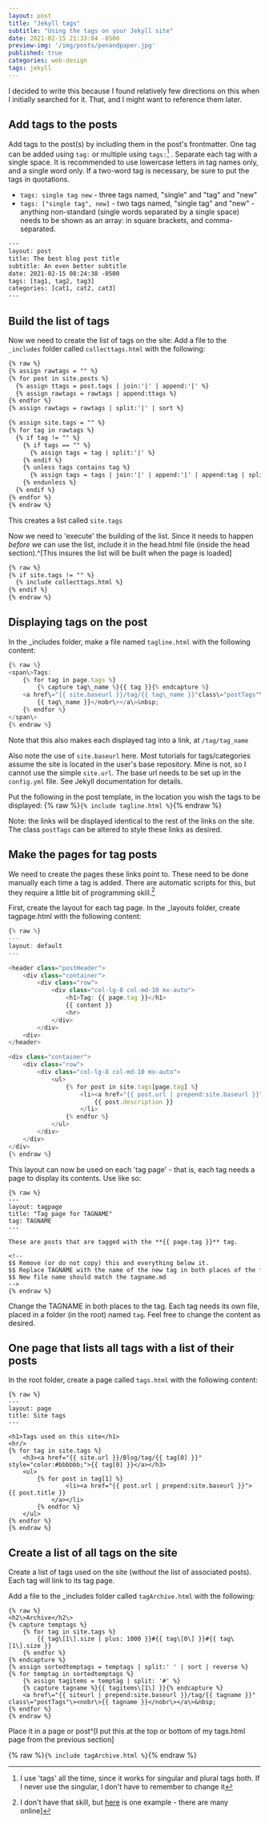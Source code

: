 ```yaml
---
layout: post
title: "Jekyll tags"
subtitle: "Using the tags on your Jekyll site"
date: 2021-02-15 21:33:04 -0500
preview-img: '/img/posts/penandpaper.jpg'
published: true
categories: web-design
tags: jekyll
---
```

I decided to write this because I found relatively few directions on this when I initially searched for it. That, and I might want to reference them later.

## Add tags to the posts
Add tags to the post(s) by including them in the post's frontmatter. One tag can be added using `tag:` or multiple using `tags:`[^1] . Separate each tag with a single space. It is recommended to use lowercase letters in tag names only, and a single word only. If a two-word tag is necessary, be sure to put the tags in quotations.
- `tags: single tag new` - three tags named, "single" and "tag" and "new"
- `tags: ["single tag", new]` - two tags named, "single tag" and "new" - anything non-standard (single words separated by a single space) needs to be shown as an array: in square brackets, and comma-separated.

[^1]:I use 'tags' all the time, since it works for singular and plural tags both. If I never use the singular, I don't have to remember to change it

```html
---
layout: post
title: The best blog post title
subtitle: An even better subtitle
date: 2021-02-15 08:24:38 -0500
tags: [tag1, tag2, tag3]
categories: [cat1, cat2, cat3]
---
```

## Build the list of tags
Now we need to create the list of tags on the site:
Add a file to the `_includes` folder called `collecttags.html` with the following:

```html
{% raw %}
{% assign rawtags = "" %}
{% for post in site.posts %}
  {% assign ttags = post.tags | join:'|' | append:'|' %}
  {% assign rawtags = rawtags | append:ttags %}
{% endfor %}
{% assign rawtags = rawtags | split:'|' | sort %}

{% assign site.tags = "" %}
{% for tag in rawtags %}
  {% if tag != "" %}
    {% if tags == "" %}
      {% assign tags = tag | split:'|' %}
    {% endif %}
    {% unless tags contains tag %}
      {% assign tags = tags | join:'|' | append:'|' | append:tag | split:'|' %}
    {% endunless %}
  {% endif %}
{% endfor %}
{% endraw %}
```

This creates a list called `site.tags`

Now we need to 'execute' the building of the list. Since it needs to happen *before* we can use the list, include it in the head.html file (inside the head section).^[This insures the list will be built when the page is loaded]

```html
{% raw %}
{% if site.tags != "" %}
  {% include collecttags.html %}
{% endif %}
{% endraw %}
```

## Displaying tags on the post
In the \_includes folder, make a file named `tagline.html` with the following content:

```js
{% raw %}
<span\>Tags:
	{% for tag in page.tags %}
		{% capture tag\_name %}{{ tag }}{% endcapture %}
	<a href\="{{ site.baseurl }}/tag/{{ tag\_name }}"class\="postTags"\><nobr\>
		{{ tag\_name }}</nobr\></a\>&nbsp;
	{% endfor %}
</span\>
{% endraw %}
```
Note that this also makes each displayed tag into a link, at `/tag/tag_name`

Also note the use of `site.baseurl` here. Most tutorials for tags/categories assume the site is located in the user's base repository. Mine is not, so I cannot use the simple `site.url`. The base url needs to be set up in the `config.yml` file. See Jekyll documentation for details.

Put the following in the post template, in the location you wish the tags to be displayed:
{% raw %}`{% include tagline.html %}`{% endraw %}

Note: the links will be displayed identical to the rest of the links on the site. The class `postTags` can be altered to style these links as desired.

## Make the pages for tag posts
We need to create the pages these links point to. These need to be done manually each time a tag is added. There are automatic scripts for this, but they require a little bit of programming skill.[^2]

[^2]:I don't have that skill, but [here](https://github.com/qian256/qian256.github.io/blob/master/tag_generator.py) is one example - there are many online]

First, create the layout for each tag page. In the \_layouts folder, create tagpage.html with the following content:

```js
{% raw %}
---
layout: default
---

<header class="postHeader">
	<div class="container">
		<div class="row">
			<div class="col-lg-8 col-md-10 mx-auto">
				<h1>Tag: {{ page.tag }}</h1>
				{{ content }}
				<hr>
			</div>
		</div>
	<div>
</header>

<div class="container">
	<div class="row">
		<div class="col-lg-8 col-md-10 mx-auto">
			<ul>
				{% for post in site.tags[page.tag] %}
					<li><a href="{{ post.url | prepend:site.baseurl }}">{{ post.title }}</a>{{ post.date | date_to_string }})<br>
						{{ post.description }}
					</li>
				{% endfor %}
			</ul>
		</div>
	</div>
</div>
{% endraw %}
```

This layout can now be used on each 'tag page' - that is, each tag needs a page to display its contents. Use like so:

```
{% raw %}
---
layout: tagpage
title: "Tag page for TAGNAME"
tag: TAGNAME
---

These are posts that are tagged with the **{{ page.tag }}** tag.

<!--
$$ Remove (or do not copy) this and everything below it.
$$ Replace TAGNAME with the name of the new tag in both places of the frontmatter. No other changes are necessary.
$$ New file name should match the tagname.md
-->
{% endraw %}
```
Change the TAGNAME in both places to the tag. Each tag needs its own file, placed in a folder (in the root) named `tag`. Feel free to change the content as desired.

## One page that lists all tags with a list of their posts
In the root folder, create a page called `tags.html` with the following content:

```
{% raw %}
---
layout: page
title: Site tags
---

<h1>Tags used on this site</h1>
<hr/>
{% for tag in site.tags %}
	<h3><a href="{{ site.url }}/Blog/tag/{{ tag[0] }}" style="color:#bbbbbb;">{{ tag[0] }}</a></h3>
	<ul>
		{% for post in tag[1] %}
				<li><a href="{{ post.url | prepend:site.baseurl }}">{{ post.title }}
			</a></li>
		{% endfor %}
	</ul>
{% endfor %}
{% endraw %}
```

## Create a list of all tags on the site
Create a list of tags used on the site (without the list of associated posts). Each tag will link to its tag page.

Add a file to the \_includes folder called `tagArchive.html` with the following:

```
{% raw %}
<h2\>Archive</h2\>
{% capture temptags %}
	{% for tag in site.tags %}
		{{ tag\[1\].size | plus: 1000 }}#{{ tag\[0\] }}#{{ tag\[1\].size }}
	{% endfor %}
{% endcapture %}
{% assign sortedtemptags = temptags | split:' ' | sort | reverse %}
{% for temptag in sortedtemptags %}
	{% assign tagitems = temptag | split: '#' %}
	{% capture tagname %}{{ tagitems\[1\] }}{% endcapture %}
	<a href\="{{ siteurl | prepend:site.baseurl }}/tag/{{ tagname }}" class\="postTags"\><nobr\>{{ tagname }}</nobr\></a\>&nbsp;
{% endfor %}
{% endraw %}
```

Place it in a page or post^[I put this at the top or bottom of my tags.html page from the previous section]

{% raw %}`{% include tagArchive.html %}`{% endraw %}
